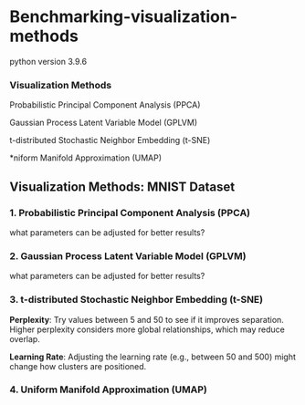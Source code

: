 # Benchmarking-visualization-methods
python version 3.9.6


### Visualization Methods

Probabilistic Principal Component Analysis (PPCA)

Gaussian Process Latent Variable Model (GPLVM)

t-distributed Stochastic Neighbor Embedding (t-SNE)

*niform Manifold Approximation (UMAP)

## Visualization Methods: MNIST Dataset

### 1. Probabilistic Principal Component Analysis (PPCA)

what parameters can be adjusted for better results?

### 2. Gaussian Process Latent Variable Model (GPLVM)

what parameters can be adjusted for better results?

### 3. t-distributed Stochastic Neighbor Embedding (t-SNE)
**Perplexity**: Try values between 5 and 50 to see if it improves separation. Higher perplexity considers more global relationships, which may reduce overlap.

**Learning Rate**: Adjusting the learning rate (e.g., between 50 and 500) might change how clusters are positioned.

### 4. Uniform Manifold Approximation (UMAP)